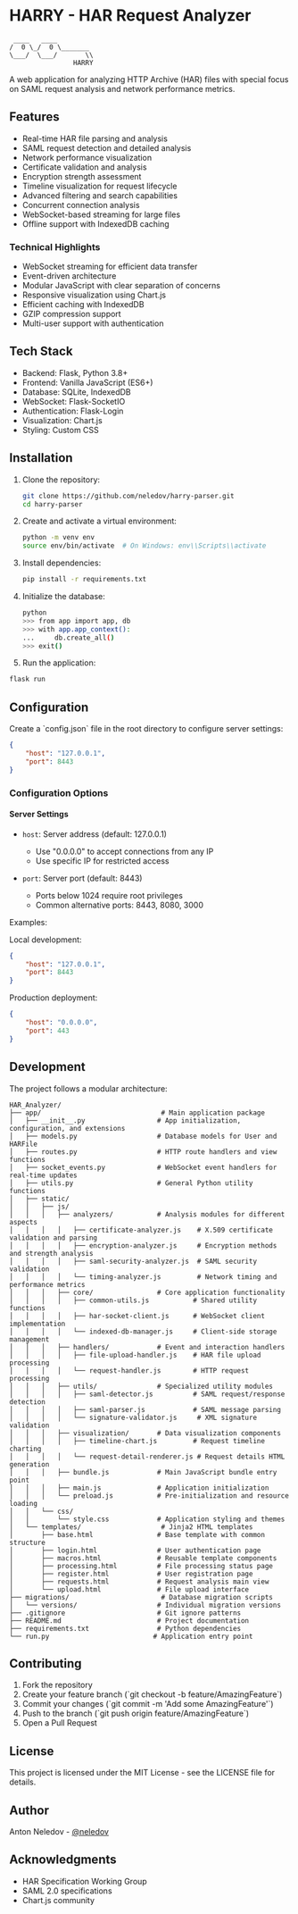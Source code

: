 # HARRY - HAR Request Analyzer
```
 ____   ____
/  0 \_/  0 \_______
\___/  \___/       \\ 
                HARRY
  ```
A web application for analyzing HTTP Archive (HAR) files with special focus on SAML request analysis and network performance metrics.

## Features

- Real-time HAR file parsing and analysis
- SAML request detection and detailed analysis
- Network performance visualization
- Certificate validation and analysis
- Encryption strength assessment
- Timeline visualization for request lifecycle
- Advanced filtering and search capabilities
- Concurrent connection analysis
- WebSocket-based streaming for large files
- Offline support with IndexedDB caching

### Technical Highlights

- WebSocket streaming for efficient data transfer
- Event-driven architecture
- Modular JavaScript with clear separation of concerns
- Responsive visualization using Chart.js
- Efficient caching with IndexedDB
- GZIP compression support
- Multi-user support with authentication

## Tech Stack

- Backend: Flask, Python 3.8+
- Frontend: Vanilla JavaScript (ES6+)
- Database: SQLite, IndexedDB
- WebSocket: Flask-SocketIO
- Authentication: Flask-Login
- Visualization: Chart.js
- Styling: Custom CSS

## Installation

1. Clone the repository:
   ```bash
   git clone https://github.com/neledov/harry-parser.git
   cd harry-parser
   ```

2. Create and activate a virtual environment:
   ```bash
   python -m venv env
   source env/bin/activate  # On Windows: env\\Scripts\\activate
   ```

3. Install dependencies:
   ```bash
   pip install -r requirements.txt
   ```

4. Initialize the database:
   ```bash
   python
   >>> from app import app, db
   >>> with app.app_context():
   ...     db.create_all()
   >>> exit()
   ```
5. Run the application:
```bash
flask run
```  
## Configuration

Create a \`config.json\` file in the root directory to configure server settings:

```json
{
    "host": "127.0.0.1",
    "port": 8443
}
```

### Configuration Options

#### Server Settings
- `host`: Server address (default: 127.0.0.1)
  - Use "0.0.0.0" to accept connections from any IP
  - Use specific IP for restricted access
  
- `port`: Server port (default: 8443)
  - Ports below 1024 require root privileges
  - Common alternative ports: 8443, 8080, 3000

Examples:

Local development:
```json
{
    "host": "127.0.0.1",
    "port": 8443
}
```

Production deployment:
```json
{
    "host": "0.0.0.0",
    "port": 443
}
```

## Development

The project follows a modular architecture:

```
HAR_Analyzer/
├── app/                              # Main application package
│   ├── __init__.py                  # App initialization, configuration, and extensions
│   ├── models.py                    # Database models for User and HARFile
│   ├── routes.py                    # HTTP route handlers and view functions
│   ├── socket_events.py             # WebSocket event handlers for real-time updates
│   ├── utils.py                     # General Python utility functions
│   ├── static/
│   │   ├── js/
│   │   │   ├── analyzers/           # Analysis modules for different aspects
│   │   │   │   ├── certificate-analyzer.js    # X.509 certificate validation and parsing
│   │   │   │   ├── encryption-analyzer.js     # Encryption methods and strength analysis
│   │   │   │   ├── saml-security-analyzer.js  # SAML security validation
│   │   │   │   └── timing-analyzer.js         # Network timing and performance metrics
│   │   │   ├── core/                # Core application functionality
│   │   │   │   ├── common-utils.js           # Shared utility functions
│   │   │   │   ├── har-socket-client.js      # WebSocket client implementation
│   │   │   │   └── indexed-db-manager.js     # Client-side storage management
│   │   │   ├── handlers/            # Event and interaction handlers
│   │   │   │   ├── file-upload-handler.js    # HAR file upload processing
│   │   │   │   └── request-handler.js        # HTTP request processing
│   │   │   ├── utils/               # Specialized utility modules
│   │   │   │   ├── saml-detector.js          # SAML request/response detection
│   │   │   │   ├── saml-parser.js            # SAML message parsing
│   │   │   │   └── signature-validator.js     # XML signature validation
│   │   │   ├── visualization/       # Data visualization components
│   │   │   │   ├── timeline-chart.js         # Request timeline charting
│   │   │   │   └── request-detail-renderer.js # Request details HTML generation
│   │   │   ├── bundle.js            # Main JavaScript bundle entry point
│   │   │   ├── main.js              # Application initialization
│   │   │   └── preload.js           # Pre-initialization and resource loading
│   │   └── css/
│   │       └── style.css            # Application styling and themes
│   └── templates/                    # Jinja2 HTML templates
│       ├── base.html                # Base template with common structure
│       ├── login.html               # User authentication page
│       ├── macros.html              # Reusable template components
│       ├── processing.html          # File processing status page
│       ├── register.html            # User registration page
│       ├── requests.html            # Request analysis main view
│       └── upload.html              # File upload interface
├── migrations/                       # Database migration scripts
│   └── versions/                    # Individual migration versions
├── .gitignore                       # Git ignore patterns
├── README.md                        # Project documentation
├── requirements.txt                 # Python dependencies
└── run.py                          # Application entry point

```

## Contributing

1. Fork the repository
2. Create your feature branch (\`git checkout -b feature/AmazingFeature\`)
3. Commit your changes (\`git commit -m 'Add some AmazingFeature'\`)
4. Push to the branch (\`git push origin feature/AmazingFeature\`)
5. Open a Pull Request

## License

This project is licensed under the MIT License - see the LICENSE file for details.

## Author

Anton Neledov - [@neledov](https://github.com/neledov)

## Acknowledgments

- HAR Specification Working Group
- SAML 2.0 specifications
- Chart.js community
